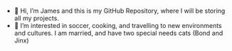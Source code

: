 - 👋 Hi, I’m James and this is my GitHub Repository, where I will be storing all my projects. 
- 👀 I’m interested in soccer, cooking, and travelling to new environments and cultures.  I am married, and have two special needs cats (Bond and Jinx)


<!---
JamesMcK4/JamesMcK4 is a ✨ special ✨ repository because its `README.md` (this file) appears on your GitHub profile.
You can click the Preview link to take a look at your changes.
--->
